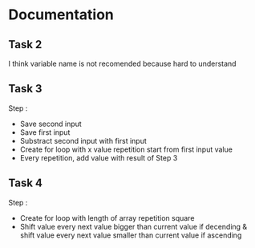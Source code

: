# Documentation

## Task 2
I think variable name is not recomended because hard to understand

## Task 3
Step :
- Save second input
- Save first input
- Substract second input with first input
- Create for loop with x value repetition start from first input value
- Every repetition, add value with result of Step 3

## Task 4
Step :
- Create for loop with length of array repetition square
- Shift value every next value bigger than current value if decending & shift value every next value smaller than current value if ascending
